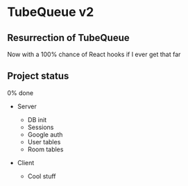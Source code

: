 # TubeQueue v2

## Resurrection of TubeQueue
Now with a 100% chance of React hooks if I ever get that far

## Project status
0% done

* Server
  * DB init
  * Sessions
  * Google auth
  * User tables
  * Room tables
  
* Client
  * Cool stuff
